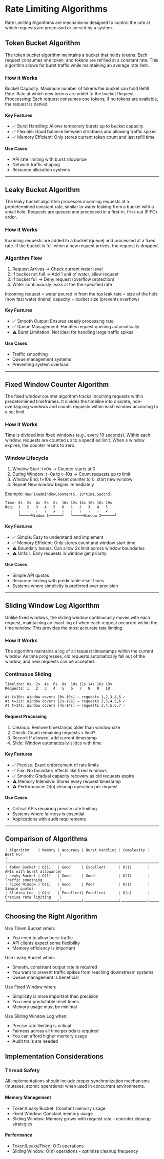 # Rate Limiting Algorithms
Rate Limiting Algorithms are mechanisms designed to control the rate at which requests are processed or served by a system.

## Token Bucket Algorithm
The token bucket algorithm maintains a bucket that holds tokens. Each request consumes one token, and tokens are refilled at a constant rate. This algorithm allows for burst traffic while maintaining an average rate limit.

### How it Works
Bucket Capacity: Maximum number of tokens the bucket can hold
Refill Rate: Rate at which new tokens are addet to the bucket
Request Proccessing: Each request consumes one tokens; if no tokens are available, the request is denied

#### Key Features

- ✅ Burst Handling: Allows temporary bursts up to bucket capacity
- ✅ Flexible: Good balance between strictness and allowing traffic spikes
- ✅ Memory Efficient: Only stores current token count and last refill time

#### Use Cases

- API rate limiting with burst allowance
- Network traffic shaping
- Resource allocation systems
---

## Leaky Bucket Algorithm
The leaky bucket algorithm processes incoming requests at a predetermined constant rate, similar to water leaking from a bucket with a small hole. Requests are queued and processed in a first-in, first-out (FIFO) order.

### How It Works
Incoming requests are added to a bucket (queue) and processed at a fixed rate. If the bucket is full when a new request arrives, the request is dropped.

### Algorithm Flow 
1. Request Arrives -> Check current water level
2. If bucket not full -> Add 1 unit of water, allow request
3. If bucket full -> Deny request (overflow protection)
4. Water continuously leaks at the the specified rate

Incoming request = water poured in from the top
leak rate = size of the hole (how fast water drains)
capacity = bucket size (prevents overflow)

#### Key Features
- ✅ Smooth Output: Ensures steady processing rate
- ✅ Queue Management: Handles request queuing automatically
- ⚠️ Burst Limitation: Not ideal for handling large traffic spikes

#### Use Cases
- Traffic smoothing
- Queue management systems
- Preventing system overload
---

## Fixed Window Counter Algorithm
The fixed window counter algorithm tracks incoming requests within predetermined timeframes. It divides the timeline into discrete, non-overlapping windows and counts requests within each window according to a set limit.

### How It Works
Time is divided into fixed windows (e.g., every 10 seconds). Within each window, requests are counted up to a specified limit. When a window expires, the counter resets to zero.

### Window Lifecycle
1. Window Start: t=0s -> Counter starts at 0
2. During Window: t=0s to t=10s -> Count requests up to limit 
3. Window End: t=10s -> Reset counter to 0, start new window
4. Repeat New window begins immediately 

Example: ```NewFixedWindowCounter(5, 10*time.Second)```
```
Time: 0s  2s  4s  6s  8s  10s 12s 14s 16s 18s 20s
Req:  1   2   3   4   5   6   1   2   3   4   5
      ↑   ↑   ↑   ↑   ✗   ↑   ↑   ↑   ↑   ↑   ✗
      └─────Window 1──────┘   └─────Window 2──────┘
```

#### Key Features
- ✅ Simple: Easy to understand and implement
- ✅ Memory Efficient: Only stores count and window start time
- ⚠️ Boundary Issues: Can allow 2x limit across window boundaries
- ⚠️ Unfair: Early requests in window get priority

#### Use Cases
- Simple API quotas
- Resource limiting with predictable reset times
- Systems where simplicity is preferred over precision
---

## Sliding Window Log Algorithm
Unlike fixed windows, the sliding window continuously moves with each request, maintaining an exact log of when each request occurred within the time window. This provides the most accurate rate limiting.

### How It Works
The algorithm maintains a log of all request timestamps within the current window. As time progresses, old requests automatically fall out of the window, and new requests can be accepted.

### Continuous Sliding
```
Timeline: 0s  2s  4s  6s  8s  10s 12s 14s 16s 18s
Requests: 1   2   3   4   5   6   7   8   9   10

At t=10s: Window covers [0s-10s] → requests 1,2,3,4,5 ✓
At t=12s: Window covers [2s-12s] → requests 2,3,4,5,6 ✓  
At t=14s: Window covers [4s-14s] → requests 3,4,5,6,7 ✓
```

#### Request Processing
1. Cleanup: Remove timestamps older than window size
2. Check: Count remaining requests < limit?
3. Record: If allowed, add current timestamp
4. Slide: Window automatically slides with time

#### Key Features
- ✅ Precise: Exact enforcement of rate limits
- ✅ Fair: No boundary effects like fixed windows
- ✅ Smooth: Gradual capacity recovery as old requests expire
- ⚠️ Memory Intensive: Stores every request timestamp
- ⚠️ Performance: O(n) cleanup operation per request

#### Use Cases
- Critical APIs requiring precise rate limiting
- Systems where fairness is essential
- Applications with audit requirements

---
## Comparison of Algorithms
```
| Algorithm    | Memory | Accuracy | Burst Handling | Complexity | Best For                 |
|───────────────────────────────────────────────────────────────────────────────────────────|
| Token Bucket | O(1)   | Good     | Excellent      | O(1)       | APIs with burst allowance|
| Leaky Bucket | O(1)   | Good     | Good           | O(1)       | Traffic smoothing        |
| Fixed Window | O(1)   | Good     | Poor           | O(1)       | Simple quotos            |
| Sliding Log  | O(n)   | Excellent| Excellent      | O(n)       | Precise rate limiting    |
└──────────────┘────────┘──────────┘────────────────┘────────────┘──────────────────────────┘ 
```

## Choosing the Right Algorithm

Use Token Bucket when:
- You need to allow burst traffic
- API clients expect some flexibility
- Memory efficiency is important

Use Leaky Bucket when:
- Smooth, consistent output rate is required
- You want to prevent traffic spikes from reaching downstream systems
- Queue management is beneficial

Use Fixed Window when:
- Simplicity is more important than precision
- You need predictable reset times
- Memory usage must be minimal

Use Sliding Window Log when:
- Precise rate limiting is critical
- Fairness across all time periods is required
- You can afford higher memory usage
- Audit trails are needed

## Implementation Considerations
### Thread Safety
All implementations should include proper synchronization mechanisms (mutexes, atomic operations) when used in concurrent environments.

#### Memory Management

- Token/Leaky Bucket: Constant memory usage
- Fixed Window: Constant memory usage
- Sliding Window: Memory grows with request rate - consider cleanup strategies

#### Performance

- Token/Leaky/Fixed: O(1) operations
- Sliding Window: O(n) operations - optimize cleanup frequency